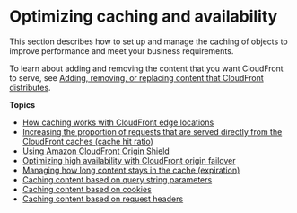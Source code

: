 # Optimizing caching and availability<a name="ConfiguringCaching"></a>

This section describes how to set up and manage the caching of objects to improve performance and meet your business requirements\.

To learn about adding and removing the content that you want CloudFront to serve, see [Adding, removing, or replacing content that CloudFront distributes](AddRemoveReplaceObjects.md)\.

**Topics**
+ [How caching works with CloudFront edge locations](cache-hit-ratio-explained.md)
+ [Increasing the proportion of requests that are served directly from the CloudFront caches \(cache hit ratio\)](cache-hit-ratio.md)
+ [Using Amazon CloudFront Origin Shield](origin-shield.md)
+ [Optimizing high availability with CloudFront origin failover](high_availability_origin_failover.md)
+ [Managing how long content stays in the cache \(expiration\)](Expiration.md)
+ [Caching content based on query string parameters](QueryStringParameters.md)
+ [Caching content based on cookies](Cookies.md)
+ [Caching content based on request headers](header-caching.md)